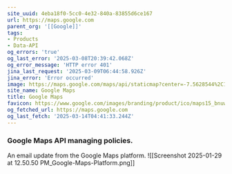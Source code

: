 ```yaml
---
site_uuid: 4eba18f0-5cc0-4e32-840a-83855d6ce167
url: https://maps.google.com
parent_org: '[[Google]]'
tags:
- Products
- Data-API
og_errors: 'true'
og_last_error: '2025-03-08T20:39:42.068Z'
og_error_message: 'HTTP error 401'
jina_last_request: '2025-03-09T06:44:58.926Z'
jina_error: 'Error occurred'
image: https://maps.google.com/maps/api/staticmap?center=-7.5628544%2C110.8148224&zoom=14&size=900x900&language=en&sensor=false&client=google-maps-frontend&signature=EYypi8iUTI52jV-MGhVF7Ps_1E4
site_name: Google Maps
title: Google Maps
favicon: https://www.google.com/images/branding/product/ico/maps15_bnuw3a_32dp.ico
og_fetched_url: https://maps.google.com
og_last_fetch: '2025-03-14T04:41:33.244Z'
---
```


### Google Maps API managing policies. 
An email update from the Google Maps platform.
![[Screenshot 2025-01-29 at 12.50.50 PM_Google-Maps-Platform.png]]
